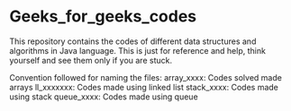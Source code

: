 # Geeks_for_geeks_codes
This repository contains the codes of different data structures and algorithms in Java language.
This is just for reference and help, think yourself and see them only if you are stuck. 

Convention followed for naming the files: 
array_xxxx: Codes solved made arrays
ll_xxxxxxx: Codes made using linked list 
stack_xxxx: Codes made using stack
queue_xxxx: Codes made using queue

